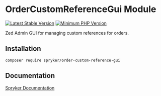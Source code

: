 # OrderCustomReferenceGui Module
[![Latest Stable Version](https://poser.pugx.org/spryker/order-custom-reference-gui/v/stable.svg)](https://packagist.org/packages/spryker/order-custom-reference-gui)
[![Minimum PHP Version](https://img.shields.io/badge/php-%3E%3D%207.4-8892BF.svg)](https://php.net/)

Zed Admin GUI for managing custom references for orders.

## Installation

```
composer require spryker/order-custom-reference-gui
```

## Documentation

[Spryker Documentation](https://academy.spryker.com/developing_with_spryker/module_guide/modules.html)
